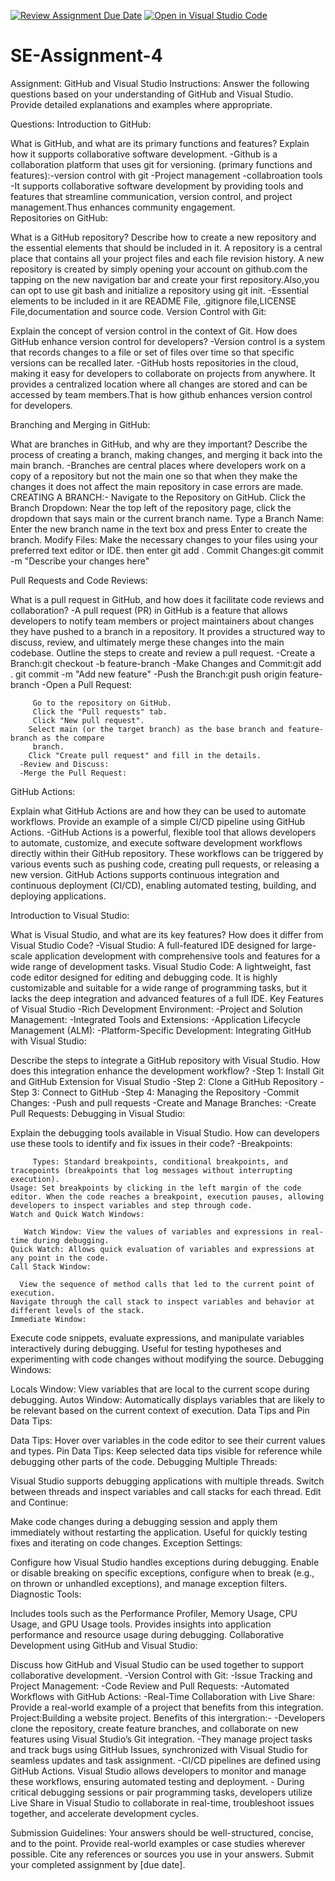 [![Review Assignment Due Date](https://classroom.github.com/assets/deadline-readme-button-22041afd0340ce965d47ae6ef1cefeee28c7c493a6346c4f15d667ab976d596c.svg)](https://classroom.github.com/a/GvXCZgfk)
[![Open in Visual Studio Code](https://classroom.github.com/assets/open-in-vscode-2e0aaae1b6195c2367325f4f02e2d04e9abb55f0b24a779b69b11b9e10269abc.svg)](https://classroom.github.com/online_ide?assignment_repo_id=15379559&assignment_repo_type=AssignmentRepo)
# SE-Assignment-4
Assignment: GitHub and Visual Studio
Instructions:
Answer the following questions based on your understanding of GitHub and Visual Studio. Provide detailed explanations and examples where appropriate.

Questions:
Introduction to GitHub:

What is GitHub, and what are its primary functions and features? Explain how it supports collaborative software development.
-Github is a collaboration platform that uses git for versioning.
    (primary functions and features):-version control with git
                                     -Project management
                                     -collabroation tools
    -It supports collaborative software development  by providing tools and features that streamline communication, version control, and project management.Thus enhances community engagement.  
Repositories on GitHub:

What is a GitHub repository? Describe how to create a new repository and the essential elements that should be included in it.
 A repository is a central place that contains all your project files and each file revision history.
 A new repository is created by simply opening your account on github.com the tapping on the new navigation bar and create your first repository.Also,you can opt to use git bash and initialize a repository using git init.
   -Essential elements to be included in it are README File, .gitignore file,LICENSE File,documentation and source code.
Version Control with Git:

Explain the concept of version control in the context of Git. How does GitHub enhance version control for developers?
  -Version control is a system that records changes to a file or set of files over time so that specific versions can be recalled later. 
    -GitHub hosts repositories in the cloud, making it easy for developers to collaborate on projects from anywhere. It provides a centralized location where all changes are stored and can be accessed by team members.That is how github enhances version control for developers.

Branching and Merging in GitHub:

What are branches in GitHub, and why are they important? Describe the process of creating a branch, making changes, and merging it back into the main branch.
     -Branches are central places where developers work on a copy of a repository but not the main one so that when they make the changes it does not affect the main repository in case errors are made.
     CREATING A BRANCH:-
           Navigate to the Repository on GitHub.
           Click the Branch Dropdown: Near the top left of the repository page, click the dropdown that says main or the current branch name.
           Type a Branch Name: Enter the new branch name in the text box and press Enter to create the branch.
           Modify Files: Make the necessary changes to your files using your preferred text editor or IDE.  then enter git add .
           Commit Changes:git commit -m "Describe your changes here"

Pull Requests and Code Reviews:

What is a pull request in GitHub, and how does it facilitate code reviews and collaboration? 
    -A pull request (PR) in GitHub is a feature that allows developers to notify team members or project maintainers about changes they have pushed to a branch in a repository. It provides a structured way to discuss, review, and ultimately merge these changes into the main codebase.
Outline the steps to create and review a pull request.
    -Create a Branch:git checkout -b feature-branch
     -Make Changes and Commit:git add .
                             git commit -m "Add new feature"
      -Push the Branch:git push origin feature-branch
       -Open a Pull Request:

         Go to the repository on GitHub.
         Click the "Pull requests" tab.
         Click "New pull request".
        Select main (or the target branch) as the base branch and feature-branch as the compare 
         branch.
        Click "Create pull request" and fill in the details.
      -Review and Discuss:
      -Merge the Pull Request:
GitHub Actions:

Explain what GitHub Actions are and how they can be used to automate workflows. Provide an example of a simple CI/CD pipeline using GitHub Actions.
     -GitHub Actions is a powerful, flexible tool that allows developers to automate, customize, and execute software development workflows directly within their GitHub repository. These workflows can be triggered by various events such as pushing code, creating pull requests, or releasing a new version. GitHub Actions supports continuous integration and continuous deployment (CI/CD), enabling automated testing, building, and deploying applications.
    
Introduction to Visual Studio:

What is Visual Studio, and what are its key features? How does it differ from Visual Studio Code?
   -Visual Studio: A full-featured IDE designed for large-scale application development with comprehensive tools and features for a wide range of development tasks.
Visual Studio Code: A lightweight, fast code editor designed for editing and debugging code. It is highly customizable and suitable for a wide range of programming tasks, but it lacks the deep integration and advanced features of a full IDE.
        Key Features of Visual Studio
           -Rich Development Environment:
           -Project and Solution Management:
           -Integrated Tools and Extensions:
           -Application Lifecycle Management (ALM):
           -Platform-Specific Development:
Integrating GitHub with Visual Studio:
    
Describe the steps to integrate a GitHub repository with Visual Studio. How does this integration enhance the development workflow?
      -Step 1: Install Git and GitHub Extension for Visual Studio
      -Step 2: Clone a GitHub Repository 
      -Step 3: Connect to GitHub
      -Step 4: Managing the Repository
                -Commit Changes:
                -Push and pull requests
                -Create and Manage Branches:
                -Create Pull Requests:
Debugging in Visual Studio:

Explain the debugging tools available in Visual Studio. How can developers use these tools to identify and fix issues in their code?
     -Breakpoints:

         Types: Standard breakpoints, conditional breakpoints, and tracepoints (breakpoints that log messages without interrupting execution).
    Usage: Set breakpoints by clicking in the left margin of the code editor. When the code reaches a breakpoint, execution pauses, allowing developers to inspect variables and step through code.
    Watch and Quick Watch Windows:

       Watch Window: View the values of variables and expressions in real-time during debugging.
    Quick Watch: Allows quick evaluation of variables and expressions at any point in the code.
    Call Stack Window:

      View the sequence of method calls that led to the current point of execution.
    Navigate through the call stack to inspect variables and behavior at different levels of the stack.
    Immediate Window:
 
   Execute code snippets, evaluate expressions, and manipulate variables interactively during debugging.
   Useful for testing hypotheses and experimenting with code changes without modifying the source.
   Debugging Windows:

   Locals Window: View variables that are local to the current scope during debugging.
Autos Window: Automatically displays variables that are likely to be relevant based on the current context of execution.
Data Tips and Pin Data Tips:

Data Tips: Hover over variables in the code editor to see their current values and types.
Pin Data Tips: Keep selected data tips visible for reference while debugging other parts of the code.
Debugging Multiple Threads:

Visual Studio supports debugging applications with multiple threads.
Switch between threads and inspect variables and call stacks for each thread.
Edit and Continue:

Make code changes during a debugging session and apply them immediately without restarting the application.
Useful for quickly testing fixes and iterating on code changes.
Exception Settings:

Configure how Visual Studio handles exceptions during debugging.
Enable or disable breaking on specific exceptions, configure when to break (e.g., on thrown or unhandled exceptions), and manage exception filters.
Diagnostic Tools:

Includes tools such as the Performance Profiler, Memory Usage, CPU Usage, and GPU Usage tools.
Provides insights into application performance and resource usage during debugging.
Collaborative Development using GitHub and Visual Studio:

Discuss how GitHub and Visual Studio can be used together to support collaborative development. 
    -Version Control with Git:
    -Issue Tracking and Project Management:
    -Code Review and Pull Requests:
    -Automated Workflows with GitHub Actions:
    -Real-Time Collaboration with Live Share:
Provide a real-world example of a project that benefits from this integration.
   Project:Building a website project.
     Benefits of this intergration:-
        -Developers clone the repository, create feature branches, and collaborate on new features using Visual Studio’s Git integration.
        -They manage project tasks and track bugs using GitHub Issues, synchronized with Visual Studio for seamless updates and task assignment.
        -CI/CD pipelines are defined using GitHub Actions. Visual Studio allows developers to monitor and manage these workflows, ensuring automated testing and deployment.
        - During critical debugging sessions or pair programming tasks, developers utilize Live Share in Visual Studio to collaborate in real-time, troubleshoot issues together, and accelerate development cycles.

Submission Guidelines:
Your answers should be well-structured, concise, and to the point.
Provide real-world examples or case studies wherever possible.
Cite any references or sources you use in your answers.
Submit your completed assignment by [due date].
